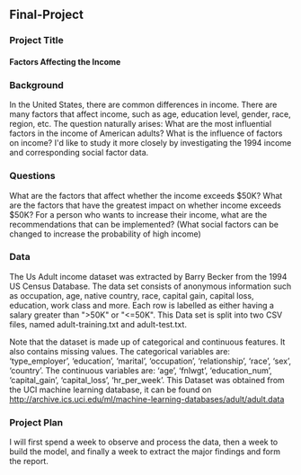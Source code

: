 ## Final-Project
### Project Title
#### Factors Affecting the Income




### Background
In the United States, there are common differences in income. There are many factors that affect income, such as age, education level, gender, race, region, etc. The question naturally arises: What are the most influential factors in the income of American adults? What is the influence of factors on income? I'd like to study it more closely by investigating the 1994 income and corresponding social factor data. 

### Questions
What are the factors that affect whether the income exceeds $50K?
What are the factors that have the greatest impact on whether income exceeds $50K?
For a person who wants to increase their income, what are the recommendations that can be implemented? (What social factors can be changed to increase the probability of high income)


### Data
The Us Adult income dataset was extracted by Barry Becker from the 1994 US Census Database. The data set consists of anonymous information such as occupation, age, native country, race, capital gain, capital loss, education, work class and more. Each row is labelled as either having a salary greater than ">50K" or "<=50K". This Data set is split into two CSV files, named adult-training.txt and adult-test.txt.

Note that the dataset is made up of categorical and continuous features. It also contains missing values. The categorical variables are:  ‘type_employer’, ‘education’, ‘marital’, ‘occupation’, ‘relationship’, ‘race’, ‘sex’, ‘country’. The continuous variables are: ‘age’, ‘fnlwgt’, ‘education_num’, ‘capital_gain’, ‘capital_loss’, ‘hr_per_week’.
This Dataset was obtained from the UCI machine learning database, it can be found on
http://archive.ics.uci.edu/ml/machine-learning-databases/adult/adult.data

### Project Plan
I will first spend a week to observe and process the data, then a week to build the model, and finally a week to extract the major findings and form the report.
